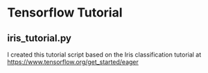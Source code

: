 # Tensorflow Tutorial

## iris_tutorial.py

I created this tutorial script based on the Iris classification tutorial at https://www.tensorflow.org/get_started/eager